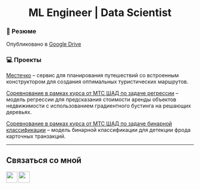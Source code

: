 <h1 align="center">ML Engineer | Data Scientist</h1>

### 📄 Резюме

Опубликовано в [Google Drive](ССЫЛКА)

### 💻 Проекты

[Местечко](https://github.com/Denis-Sukharev/hotel-search-system) – сервис для планирования путешествий со встроенным конструктором для создания оптимальных туристических маршрутов.

[Соревнование в рамках курса от МТС ШАД по задаче регрессии](https://github.com/Denis-Sukharev/mts_regression_competition) – модель регрессии для предсказания стоимости аренды объектов недвижимости с использованием градиентного бустинга на решающих деревьях.

[Соревнование в рамках курса от МТС ШАД по задаче бинарной классификации](https://github.com/Denis-Sukharev/mts_regression_competition) – модель бинарной классификации для детекции фрода карточных транзакций.

---

## Связаться со мной
[<img align="left" width="30px" src="https://cdn.simpleicons.org/gmail/black/white" />](mailto:sukharev.original@gmail.com)
[<img align="left" width="30px" src="https://cdn.simpleicons.org/telegram/black/white" />](https://t.me/denis_sukharev)


